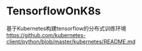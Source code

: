 # TensorflowOnK8s
基于Kubernetes构建tensorflow的分布式训练环境
https://github.com/kubernetes-client/python/blob/master/kubernetes/README.md
